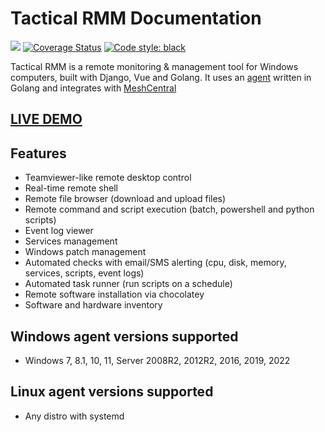 # Tactical RMM Documentation

![](https://github.com/amidaware/tacticalrmm/actions/workflows/ci-tests.yml/badge.svg?branch=develop)
[![Coverage Status](https://coveralls.io/repos/github/wh1te909/tacticalrmm/badge.png?branch=develop&kill_cache=1)](https://coveralls.io/github/wh1te909/tacticalrmm?branch=develop)
[![Code style: black](https://img.shields.io/badge/code%20style-black-000000.svg)](https://github.com/python/black)

Tactical RMM is a remote monitoring & management tool for Windows computers, built with Django, Vue and Golang.
It uses an [agent](https://github.com/amidaware/rmmagent) written in Golang and integrates with [MeshCentral](https://github.com/Ylianst/MeshCentral)

## [LIVE DEMO](https://rmm.tacticalrmm.io/)

## Features

- Teamviewer-like remote desktop control
- Real-time remote shell
- Remote file browser (download and upload files)
- Remote command and script execution (batch, powershell and python scripts)
- Event log viewer
- Services management
- Windows patch management
- Automated checks with email/SMS alerting (cpu, disk, memory, services, scripts, event logs)
- Automated task runner (run scripts on a schedule)
- Remote software installation via chocolatey
- Software and hardware inventory

## Windows agent versions supported

- Windows 7, 8.1, 10, 11, Server 2008R2, 2012R2, 2016, 2019, 2022

## Linux agent versions supported
- Any distro with systemd
